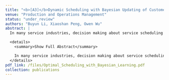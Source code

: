 ```yaml
---
title: "<b>[A3]</b>Dynamic Scheduling with Bayesian Updating of Customer Characteristics"
venue: "Production and Operations Management"
status: "under_review"
authors: "Buyun Li, Xiaoshan Peng, Owen Wu"
abstract: |
  In many service industries, decision making about service scheduling often relies on assessing and prioritizing customer needs and value using professional judgment and customer data. Traditional scheduling models assume perfect knowledge of customer service rewards and delay costs, which is unrealistic. [...] 

  <details>
    <summary>Show Full Abstract</summary>

    In many service industries, decision making about service scheduling often relies on assessing and prioritizing customer needs and value using professional judgment and customer data. Traditional scheduling models assume perfect knowledge of customer service rewards and delay costs, which is unrealistic. This paper considers the optimal scheduling problem in a multi-class queueing system where the system manager learns the reward of serving customers dynamically. We model the scheduling problem as a restless multiarmed bandit (RMAB) problem, with each customer class representing an arm characterized by queue length and the manager's belief about the reward distribution. We derive the Whittle index for each customer class. The resulting Whittle index scheduling policy which prioritizes the class of customers with the highest Whittle index. We prove that the Whittle index offers an optimal solution for a system with two customer classes-one with perfect information and one with unknown parameters-and show that it is near-optimal for more general settings numerically. Our results show that the incentive to serve a class of customers with unknown rewards increases with service rate, higher belief in rewards, arrival rate and length of wait, which contrasts with traditional models. This finding highlights that as queues grow longer, the priority for serving them increases due to extended busy periods. Furthermore, for a fixed product of service rate and reward, we find that customer classes with higher service rates provides higher incentives for learning. By understanding these dynamics, managers can better allocate resources, ensuring that longer queues, which imply greater potential delays and customer dissatisfaction, are addressed more promptly.
  </details>
pdf_link: /files/Optimal_Scheduling_with_Bayesian_Learning.pdf
collection: publications
---
```

